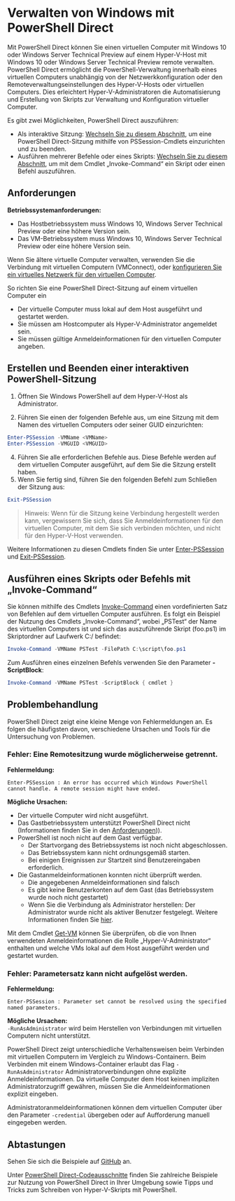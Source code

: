 # Verwalten von Windows mit PowerShell Direct

Mit PowerShell Direct können Sie einen virtuellen Computer mit Windows 10 oder Windows Server Technical Preview auf einem Hyper-V-Host mit Windows 10 oder Windows Server Technical Preview remote verwalten. PowerShell Direct ermöglicht die PowerShell-Verwaltung innerhalb eines virtuellen Computers unabhängig von der Netzwerkkonfiguration oder den Remoteverwaltungseinstellungen des Hyper-V-Hosts oder virtuellen Computers. Dies erleichtert Hyper-V-Administratoren die Automatisierung und Erstellung von Skripts zur Verwaltung und Konfiguration virtueller Computer.

Es gibt zwei Möglichkeiten, PowerShell Direct auszuführen:
* Als interaktive Sitzung: [Wechseln Sie zu diesem Abschnitt](vmsession.md#create-and-exit-an-interactive-powershell-session), um eine PowerShell Direct-Sitzung mithilfe von PSSession-Cmdlets einzurichten und zu beenden.
* Ausführen mehrerer Befehle oder eines Skripts: [Wechseln Sie zu diesem Abschnitt](vmsession.md#run-a-script-or-command-with-invoke-command), um mit dem Cmdlet „Invoke-Command“ ein Skript oder einen Befehl auszuführen.


## Anforderungen

**Betriebssystemanforderungen:**
* Das Hostbetriebssystem muss Windows 10, Windows Server Technical Preview oder eine höhere Version sein.
* Das VM-Betriebssystem muss Windows 10, Windows Server Technical Preview oder eine höhere Version sein.

Wenn Sie ältere virtuelle Computer verwalten, verwenden Sie die Verbindung mit virtuellen Computern (VMConnect), oder [konfigurieren Sie ein virtuelles Netzwerk für den virtuellen Computer](http://technet.microsoft.com/library/cc816585.aspx).

So richten Sie eine PowerShell Direct-Sitzung auf einem virtuellen Computer ein
* Der virtuelle Computer muss lokal auf dem Host ausgeführt und gestartet werden.
* Sie müssen am Hostcomputer als Hyper-V-Administrator angemeldet sein.
* Sie müssen gültige Anmeldeinformationen für den virtuellen Computer angeben.

## Erstellen und Beenden einer interaktiven PowerShell-Sitzung

1. Öffnen Sie Windows PowerShell auf dem Hyper-V-Host als Administrator.

3. Führen Sie einen der folgenden Befehle aus, um eine Sitzung mit dem Namen des virtuellen Computers oder seiner GUID einzurichten:
``` PowerShell
Enter-PSSession -VMName <VMName>
Enter-PSSession -VMGUID <VMGUID>
```

4. Führen Sie alle erforderlichen Befehle aus. Diese Befehle werden auf dem virtuellen Computer ausgeführt, auf dem Sie die Sitzung erstellt haben.
5. Wenn Sie fertig sind, führen Sie den folgenden Befehl zum Schließen der Sitzung aus:
``` PowerShell
Exit-PSSession 
```

> Hinweis: Wenn für die Sitzung keine Verbindung hergestellt werden kann, vergewissern Sie sich, dass Sie Anmeldeinformationen für den virtuellen Computer, mit dem Sie sich verbinden möchten, und nicht für den Hyper-V-Host verwenden.

Weitere Informationen zu diesen Cmdlets finden Sie unter [Enter-PSSession](http://technet.microsoft.com/library/hh849707.aspx) und [Exit-PSSession](http://technet.microsoft.com/library/hh849743.aspx).

## Ausführen eines Skripts oder Befehls mit „Invoke-Command“

Sie können mithilfe des Cmdlets [Invoke-Command](http://technet.microsoft.com/library/hh849719.aspx) einen vordefinierten Satz von Befehlen auf dem virtuellen Computer ausführen. Es folgt ein Beispiel der Nutzung des Cmdlets „Invoke-Command“, wobei „PSTest“ der Name des virtuellen Computers ist und sich das auszuführende Skript (foo.ps1) im Skriptordner auf Laufwerk C:/ befindet:

 ``` PowerShell
 Invoke-Command -VMName PSTest -FilePath C:\script\foo.ps1 
 ```

Zum Ausführen eines einzelnen Befehls verwenden Sie den Parameter **-ScriptBlock**:

 ``` PowerShell
 Invoke-Command -VMName PSTest -ScriptBlock { cmdlet } 
 ```

## Problembehandlung

PowerShell Direct zeigt eine kleine Menge von Fehlermeldungen an. Es folgen die häufigsten davon, verschiedene Ursachen und Tools für die Untersuchung von Problemen.

### Fehler: Eine Remotesitzung wurde möglicherweise getrennt.

**Fehlermeldung:**
```
Enter-PSSession : An error has occurred which Windows PowerShell cannot handle. A remote session might have ended.
```

**Mögliche Ursachen:**
* Der virtuelle Computer wird nicht ausgeführt.
* Das Gastbetriebssystem unterstützt PowerShell Direct nicht (Informationen finden Sie in den [Anforderungen](#Requirements))).
* PowerShell ist noch nicht auf dem Gast verfügbar.
  * Der Startvorgang des Betriebssystems ist noch nicht abgeschlossen.
  * Das Betriebssystem kann nicht ordnungsgemäß starten.
  * Bei einigen Ereignissen zur Startzeit sind Benutzereingaben erforderlich.
* Die Gastanmeldeinformationen konnten nicht überprüft werden.
  * Die angegebenen Anmeldeinformationen sind falsch
  * Es gibt keine Benutzerkonten auf dem Gast (das Betriebssystem wurde noch nicht gestartet)
  * Wenn Sie die Verbindung als Administrator herstellen: Der Administrator wurde nicht als aktiver Benutzer festgelegt. Weitere Informationen finden Sie [hier](https://technet.microsoft.com/en-us/library/hh825104.aspx).

Mit dem Cmdlet [Get-VM](http://technet.microsoft.com/library/hh848479.aspx) können Sie überprüfen, ob die von Ihnen verwendeten Anmeldeinformationen die Rolle „Hyper-V-Administrator“ enthalten und welche VMs lokal auf dem Host ausgeführt werden und gestartet wurden.

### Fehler: Parametersatz kann nicht aufgelöst werden.

**Fehlermeldung:**
``` 
Enter-PSSession : Parameter set cannot be resolved using the specified named parameters.
```

**Mögliche Ursachen:**  
`-RunAsAdministrator` wird beim Herstellen von Verbindungen mit virtuellen Computern nicht unterstützt.

PowerShell Direct zeigt unterschiedliche Verhaltensweisen beim Verbinden mit virtuellen Computern im Vergleich zu Windows-Containern. Beim Verbinden mit einem Windows-Container erlaubt das Flag `-RunAsAdministrator` Administratorverbindungen ohne explizite Anmeldeinformationen. Da virtuelle Computer dem Host keinen impliziten Administratorzugriff gewähren, müssen Sie die Anmeldeinformationen explizit eingeben.

Administratoranmeldeinformationen können dem virtuellen Computer über den Parameter `-credential` übergeben oder auf Aufforderung manuell eingegeben werden.


## Abtastungen

Sehen Sie sich die Beispiele auf [GitHub](https://github.com/Microsoft/Virtualization-Documentation/search?l=powershell&q=-VMName+OR+-VMGuid&type=Code&utf8=%E2%9C%93) an.

Unter [PowerShell Direct-Codeausschnitte](../develop/powershell_snippets.md) finden Sie zahlreiche Beispiele zur Nutzung von PowerShell Direct in Ihrer Umgebung sowie Tipps und Tricks zum Schreiben von Hyper-V-Skripts mit PowerShell.




<!--HONumber=Jan16_HO2-->
